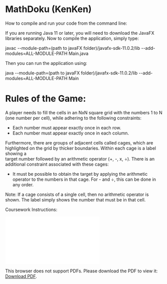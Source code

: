 # MathDoku (KenKen)

How to compile and run your code from the command line:

If you are running Java 11 or later, you will need to download the JavaFX libraries separately. 
Now to compile the application, simply type:

javac --module-path=(path to javaFX folder)/javafx-sdk-11.0.2/lib --add-modules=ALL-MODULE-PATH Main.java

Then you can run the application using:

java --module-path=(path to javaFX folder)/javafx-sdk-11.0.2/lib --add-modules=ALL-MODULE-PATH Main

# Rules of the Game:
A player needs to fill the cells in an NxN square grid with the numbers 1 to N (one number per cell), while adhering to the following constraints:
 - Each number must appear exactly once in each row.
 - Each number must appear exactly once in each column.
 
 Furthermore, there are groups of adjacent cells called cages, which are highlighted on the grid by thicker boundaries. Within each cage is a label showing a           
   target number followed by an arithmetic operator (+, -, x, ÷). There is an additional constraint associated with these cages:
   
 - It must be possible to obtain the target by applying the arithmetic operator to the numbers in that cage. For - and ÷, this can be done in any order.
 
Note: If a cage consists of a single cell, then no arithmetic operator is shown. The label simply shows the number that must be in that cell.


Coursework Instructions:

<object data="Instructions.pdf" type="application/pdf" width="700px" height="700px">
    <embed src="Instructions.pdf">
        <p>This browser does not support PDFs. Please download the PDF to view it: <a href="Instructions.pdf">Download PDF</a>.</p>
    </embed>
</object>


